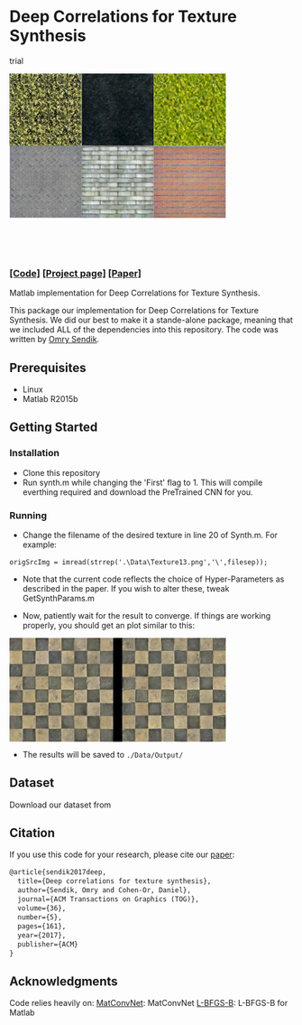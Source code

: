 # Deep Correlations for Texture Synthesis


trial



<img src='Data/Results.png' align="middle" width=384>

<br><br><br>

### [[Code]](https://github.com/omrysendik/DCor/) [[Project page]](https://www.omrysendik.com/texturesynth2017/)   [[Paper]](https://docs.wixstatic.com/ugd/b1fe6d_f4f1684f6ba647ffbf1148c3721fdfc4.pdf)

Matlab implementation for Deep Correlations for Texture Synthesis.

This package our implementation for Deep Correlations for Texture Synthesis.
We did our best to make it a stande-alone package, meaning that we included ALL of the dependencies into this repository.
The code was written by [Omry Sendik](https://www.omrysendik.com).

## Prerequisites
- Linux
- Matlab R2015b

## Getting Started
### Installation
- Clone this repository
- Run synth.m while changing the 'First' flag to 1. This will compile everthing required and download the PreTrained CNN for you.

### Running
- Change the filename of the desired texture in line 20 of Synth.m. For example:
```
origSrcImg = imread(strrep('.\Data\Texture13.png','\',filesep));
```
- Note that the current code reflects the choice of Hyper-Parameters as described in the paper. If you wish to alter these, tweak GetSynthParams.m

- Now, patiently wait for the result to converge. If things are working properly, you should get an plot similar to this:

<img src='Data/Output/Texture13_Result.jpg' align="middle" width=384>

- The results will be saved to `./Data/Output/`

## Dataset
Download our dataset from 

## Citation
If you use this code for your research, please cite our [paper](https://junyanz.github.io/CycleGAN/):

```
@article{sendik2017deep,
  title={Deep correlations for texture synthesis},
  author={Sendik, Omry and Cohen-Or, Daniel},
  journal={ACM Transactions on Graphics (TOG)},
  volume={36},
  number={5},
  pages={161},
  year={2017},
  publisher={ACM}
}
```
## Acknowledgments
Code relies heavily on:
[MatConvNet](http://www.vlfeat.org/matconvnet/): MatConvNet
[L-BFGS-B](http://users.eecs.northwestern.edu/~nocedal/lbfgsb.html): L-BFGS-B for Matlab

